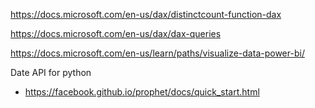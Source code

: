 https://docs.microsoft.com/en-us/dax/distinctcount-function-dax

https://docs.microsoft.com/en-us/dax/dax-queries

https://docs.microsoft.com/en-us/learn/paths/visualize-data-power-bi/


Date API for python
- https://facebook.github.io/prophet/docs/quick_start.html
